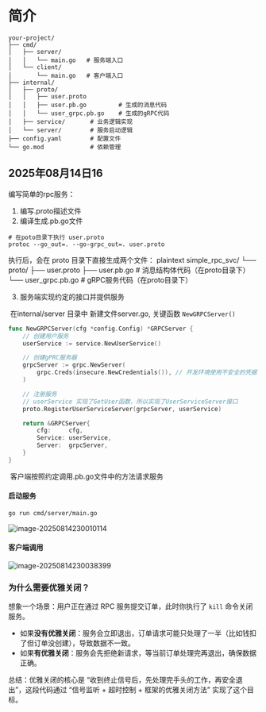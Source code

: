 # 简介

```
your-project/
├── cmd/
│   ├── server/
│   │   └── main.go   # 服务端入口
│   └── client/
│       └── main.go   # 客户端入口
├── internal/
│   ├── proto/
│   │   ├── user.proto
│   │   ├── user.pb.go         # 生成的消息代码
│   │   └── user_grpc.pb.go    # 生成的gRPC代码
│   ├── service/       # 业务逻辑实现
│   └── server/        # 服务启动逻辑
├── config.yaml        # 配置文件
└── go.mod             # 依赖管理
```



## 2025年08月14日16

编写简单的rpc服务：
1. 编写.proto描述文件
2. 编译生成.pb.go文件
```shell
# 在poto目录下执行 user.proto
protoc --go_out=. --go-grpc_out=. user.proto
```
执行后，会在 proto 目录下直接生成两个文件：
plaintext
simple_rpc_svc/
└── proto/
    ├── user.proto
    ├── user.pb.go         # 消息结构体代码（在proto目录下）
    └── user_grpc.pb.go    # gRPC服务代码（在proto目录下）

3. 服务端实现约定的接口并提供服务
   

​      在internal/server 目录中 新建文件server.go, 关键函数 `NewGRPCServer()`

```go
func NewGRPCServer(cfg *config.Config) *GRPCServer {
	// 创建用户服务
	userService := service.NewUserService()

	// 创建gPRC服务器
	grpcServer := grpc.NewServer(
		grpc.Creds(insecure.NewCredentials()), // 开发环境使用不安全的凭据
	)

	// 注册服务
	// userService 实现了GetUser函数，所以实现了UserServiceServer接口
	proto.RegisterUserServiceServer(grpcServer, userService)

	return &GRPCServer{
		cfg:     cfg,
		Service: userService,
		Server:  grpcServer,
	}
}
```



​     客户端按照约定调用.pb.go文件中的方法请求服务



#### 启动服务

```bash
go run cmd/server/main.go
```

![image-20250814230010114](https://data-lh.top/image-20250814230010114.png)



#### 客户端调用

![image-20250814230038399](https://data-lh.top/image-20250814230038399.png)



### 为什么需要优雅关闭？

想象一个场景：用户正在通过 RPC 服务提交订单，此时你执行了 `kill` 命令关闭服务。

- 如果**没有优雅关闭**：服务会立即退出，订单请求可能只处理了一半（比如钱扣了但订单没创建），导致数据不一致。
- 如果**有优雅关闭**：服务会先拒绝新请求，等当前订单处理完再退出，确保数据正确。

总结：优雅关闭的核心是 “收到终止信号后，先处理完手头的工作，再安全退出”，这段代码通过 “信号监听 + 超时控制 + 框架的优雅关闭方法” 实现了这个目标。
